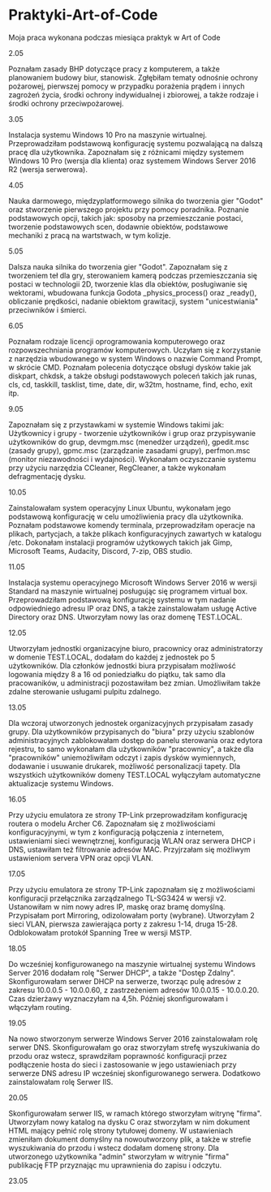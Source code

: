 # Praktyki-Art-of-Code
Moja praca wykonana podczas miesiąca praktyk w Art of Code


2.05

Poznałam zasady BHP dotyczące pracy z komputerem, a także planowaniem budowy biur, stanowisk. Zgłębiłam tematy odnośnie ochrony pożarowej, pierwszej pomocy w przypadku porażenia prądem i innych zagrożeń życia, środki ochrony indywidualnej i zbiorowej, a także rodzaje i środki ochrony przeciwpożarowej.


3.05

Instalacja systemu Windows 10 Pro na maszynie wirtualnej. Przeprowadziłam podstawową konfigurację systemu pozwalającą na dalszą pracę dla użytkownika. Zapoznałam się z różnicami między systemem Windows 10 Pro (wersja dla klienta) oraz systemem Windows Server 2016 R2 (wersja serwerowa).


4.05

Nauka darmowego, międzyplatformowego silnika do tworzenia gier "Godot" oraz stworzenie pierwszego projektu przy pomocy poradnika. Poznanie podstawowych opcji, takich jak: sposoby na przemieszczanie postaci, tworzenie podstawowych scen, dodawnie obiektów, podstawowe mechaniki z pracą na wartstwach, w tym kolizje.


5.05

Dalsza nauka silnika do tworzenia gier "Godot". Zapoznałam się z tworzeniem teł dla gry, sterowaniem kamerą podczas przemieszczania się postaci w technologii 2D, tworzenie klas dla obiektów, posługiwanie się wektorami, wbudowana funkcja Godota _physics_process() oraz _ready(), obliczanie prędkości, nadanie obiektom grawitacji, system "unicestwiania" przeciwników i śmierci.

6.05

Poznałam rodzaje licencji oprogramowania komputerowego oraz rozpowszechniania programów komputerowych. Uczyłam się z korzystanie z narzędzia wbudowanego w system Windows o nazwie Command Prompt, w skrócie CMD. Poznałam polecenia dotyczące obsługi dysków takie jak diskpart, chkdsk, a także obsługi podstawowych poleceń takich jak runas, cls, cd, taskkill, tasklist, time, date, dir, w32tm, hostname, find, echo, exit itp.

9.05

Zapoznałam się z przystawkami w systemie Windows takimi jak: Użytkownicy i grupy - tworzenie użytkowników i grup oraz przypisywanie użytkowników do grup, devmgm.msc (menedżer urządzeń), gpedit.msc (zasady grupy), gpmc.msc (zarządzanie zasadami grupy), perfmon.msc (monitor niezawodności i wydajności). Wykonałam oczyszczanie systemu przy użyciu narzędzia CCleaner, RegCleaner, a także wykonałam defragmentację dysku.

10.05

Zainstalowałam system operacyjny Linux Ubuntu, wykonałam jego podstawową konfigurację w celu umożliwienia pracy dla użytkownika. Poznałam podstawowe komendy terminala, przeprowadziłam operacje na plikach, partycjach, a także plikach konfiguracyjnych zawartych w katalogu /etc. Dokonałam instalacji programów użytkowych takich jak Gimp, Microsoft Teams, Audacity, Discord, 7-zip, OBS studio.

11.05

Instalacja systemu operacyjnego Microsoft Windows Server 2016 w wersji Standard na maszynie wirtualnej posługując się programem virtual box. Przeprowadziłam podstawową konfigurację systemu w tym nadanie odpowiedniego adresu IP oraz DNS, a także zainstalowałam usługę Active Directory oraz DNS. Utworzyłam nowy las oraz domenę TEST.LOCAL.

12.05

Utworzyłam jednostki organizacyjne biuro, pracownicy oraz administratorzy w domenie TEST.LOCAL, dodałam do każdej z jednostek po 5 użytkowników. Dla członków jednostki biura przypisałam możliwość logowania między 8 a 16 od poniedziałku do piątku, tak samo dla pracowaników, u administracji pozostawiłam bez zmian. Umożliwiłam także zdalne sterowanie usługami pulpitu zdalnego.

13.05

Dla wczoraj utworzonych jednostek organizacyjnych przypisałam zasady grupy. Dla użytkowników przypisanych do "biura" przy użyciu szablonów administracyjnych zablokowałam dostęp do panelu sterowania oraz edytora rejestru, to samo wykonałam dla użytkowników "pracownicy", a także dla "pracowników" uniemożliwiłam odczyt i zapis dysków wymiennych, dodawanie i usuwanie drukarek, możliwość personalizacji tapety. Dla wszystkich użytkowników domeny TEST.LOCAL wyłączyłam automatyczne aktualizacje systemu Windows.

16.05

Przy użyciu emulatora ze strony TP-Link przeprowadziłam konfigurację routera o modelu Archer C6. Zapoznałam się z możliwościami konfiguracyjnymi, w tym z konfiguracją połączenia z internetem, ustawieniami sieci wewnętrznej, konfiguracją WLAN oraz serwera DHCP i DNS, ustawiłam też filtrowanie adresów MAC. Przyjrzałam się możliwym ustawieniom servera VPN oraz opcji VLAN.

17.05

Przy użyciu emulatora ze strony TP-Link zapoznałam się z możliwościami konfiguracji przełącznika zarządzalnego TL-SG3424 w wersji v2. Ustanowiłam w nim nowy adres IP, maskę oraz bramę domyślną. Przypisałam port Mirroring, odizolowałam porty (wybrane). Utworzyłam 2 sieci VLAN, pierwsza zawierająca porty z zakresu 1-14, druga 15-28. Odblokowałam protokół Spanning Tree w wersji MSTP.

18.05

Do wcześniej konfigurowanego na maszynie wirtualnej systemu Windows Server 2016 dodałam rolę "Serwer DHCP", a także "Dostęp Zdalny". Skonfigurowałam serwer DHCP na serwerze, tworząc pulę adresów z zakresu 10.0.0.5 - 10.0.0.60, z zastrzeżeniem adresów 10.0.0.15 - 10.0.0.20. Czas dzierżawy wyznaczyłam na 4,5h. Później skonfigurowałam i włączyłam routing.

19.05

Na nowo stworzonym serwerze Windows Server 2016 zainstalowałam rolę serwer DNS. Skonfigurowałam go oraz stworzyłam strefę wyszukiwania do przodu oraz wstecz, sprawdziłam poprawność konfiguracji przez podłączenie hosta do sieci i zastosowanie w jego ustawieniach przy serwerze DNS adresu IP wcześniej skonfigurowanego serwera. Dodatkowo zainstalowałam rolę Serwer IIS.

20.05

Skonfigurowałam serwer IIS, w ramach którego stworzyłam witrynę "firma". Utworzyłam nowy katalog na dysku C oraz stworzyłam w nim dokument HTML mający pełnić rolę strony tytułowej domeny. W ustawieniach zmieniłam dokument domyślny na nowoutworzony plik, a także w strefie wyszukiwania do przodu i wstecz dodałam domenę strony. Dla utworzonego użytkownika "admin" stworzyłam w witrynie "firma" publikację FTP przyznając mu uprawnienia do zapisu i odczytu.

23.05